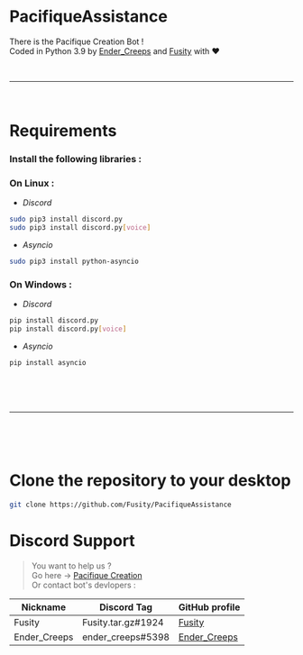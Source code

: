 # PacifiqueAssistance
There is the Pacifique Creation Bot !\
Coded in Python 3.9 by [Ender_Creeps](https://github.com/endercreeps/) and [Fusity](https://github.com/Fusity) with ❤

<br>

---

<br>

# Requirements
### Install the following libraries :

### **On Linux :**
* *Discord*
```bash
sudo pip3 install discord.py
sudo pip3 install discord.py[voice]
```
* *Asyncio*
```bash
sudo pip3 install python-asyncio
```

### **On Windows :**
* *Discord*
```bash
pip install discord.py
pip install discord.py[voice]
```
* *Asyncio*
```bash
pip install asyncio
```
<br><br><br>

---

<br><br><br>

# Clone the repository to your desktop

```bash
git clone https://github.com/Fusity/PacifiqueAssistance
```


# Discord Support
>You want to help us ?\
Go here -> [Pacifique Creation](https://discord.gg/rgMwFvrZC7)\
Or contact bot's devlopers :

| Nickname | Discord Tag | GitHub profile |
|----------|-------------|----------------|
| Fusity | Fusity.tar.gz#1924 | [Fusity](https://github.com/Fusity)
|Ender_Creeps | ender_creeps#5398 | [Ender_Creeps](https://github.com/endercreeps/)
